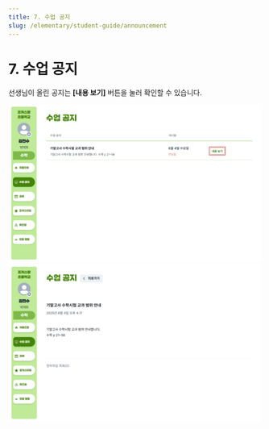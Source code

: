 ```yaml
---
title: 7. 수업 공지
slug: /elementary/student-guide/announcement
---
```


# 7. 수업 공지

선생님이 올린 공지는 **[내용 보기]** 버튼을 눌러 확인할 수 있습니다.

![](/img/kr/elementary/student/07-01.jpg)
![](/img/kr/elementary/student/07-02.jpg)
